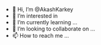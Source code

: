 - 👋 Hi, I’m @AkashKarkey
- 👀 I’m interested in 
- 🌱 I’m currently learning ...
- 💞️ I’m looking to collaborate on ...
- 📫 How to reach me ...

<!---
AkashKarkey/AkashKarkey is a ✨ special ✨ repository because its `README.md` (this file) appears on your GitHub profile.
You can click the Preview link to take a look at your changes.
--->
